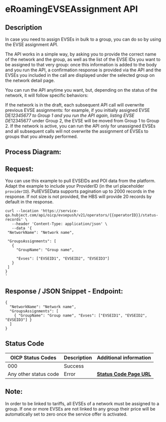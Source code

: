 
#  eRoamingEVSEAssignment API

## Description

In case you need to assign EVSEs in bulk to a group, you can do so by using the EVSE assignment API.

The API works in a simple way, by asking you to provide the correct name of the network and the group, as well as the list of the EVSE IDs you want to be assigned to that very group: once this information is added to the body and you run the API, a confirmation response is provided via the API and the EVSEs you included in the call are displayed under the selected group on the network detail page.

You can run the API anytime you want, but, depending on the status of the network, it will follow specific behaviors:

If the network is in the draft, each subsequent API call will overwrite previous EVSE assignments: for example, if you initially assigned EVSE DE*12345677 to Group 1 and you run the API again, listing EVSE DE*12345677 under Group 2, the EVSE will be moved from Group 1 to Group 2.
If the network is active, you can run the API only for unassigned EVSEs and all subsequent calls will not overwrite the assignment of EVSEs to groups that you already performed.

## Process Diagram:

## Request:

You can use this example to pull EVSEIDs and POI data from the platform. Adapt
the example to include your ProviderID (in the url placeholder `providerID`).
PullEVSEData supports pagination up to 2000 records in the response. If not
size is not provided, the HBS will provide 20 records by default in the
response.

    
    
 ``` 
 curl --location 'https://service-qa.hubject.com/api/oicp/evsepush/v21/operators/{{operatorID}}/status-records' \
    --header 'Content-Type: application/json' \
    --data '{
  "NetworkName": "Network name",

  "GroupsAssignments": [
    {
      "GroupName": "Group name",

      "Evses": ["EVSEID1", "EVSEID2", "EVSEID3"]
    }
  ]
}
'
   ```
 

## Response / JSON Snippet - Endpoint:

```
{
  "NetworkName": "Network name",
  "GroupsAssignments": [
    { "GroupName": "Group name", "Evses": ["EVSEID1", "EVSEID2", "EVSEID3"] }
  ]
}
```
    
  

## Status Code
  | OICP Status Codes | Description | Additional information |
| ----------------- | ----------- | ----------------------
| 000               | Success     |                        |
| Any other status code | Error   |  **[Status Code Page URL](https://github.com/hubject/OICP23_Integration_Guide/blob/main/04_Definitions/OICP-status-code.md)** |


## Note:

In order to be linked to tariffs, all EVSEs of a network must be assigned to a group. If one or more EVSEs are not linked to any group their price will be automatically set to zero once the service offer is activated.



